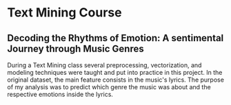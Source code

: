 # Text Mining Course

## Decoding the Rhythms of Emotion: A sentimental Journey through Music Genres


During a Text Mining class several preprocessing, vectorization, and modeling techniques were taught and put into practice in this project.
In the original dataset, the main feature consists in the music's lyrics. 
The purpose of my analysis was to predict which genre the music was about and the respective emotions inside the lyrics.
